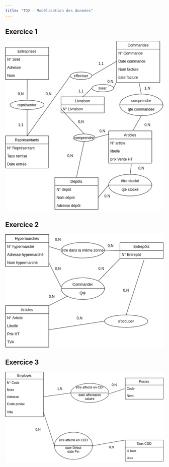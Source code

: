 ```yaml
---
title: "TD2 - Modèlisation des données"
---
```


## Exercice 1

![](./img/uml8.png)

## Exercice 2

![](./img/uml9.png)

## Exercice 3

![](./img/uml10.png)
